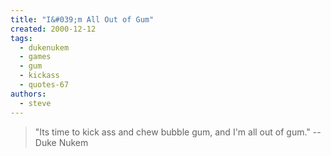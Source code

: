 ```yaml
---
title: "I&#039;m All Out of Gum"
created: 2000-12-12
tags:
  - dukenukem
  - games
  - gum
  - kickass
  - quotes-67
authors:
  - steve
---
```


> "Its time to kick ass and chew bubble gum, and I'm all out of gum." \-- Duke Nukem
